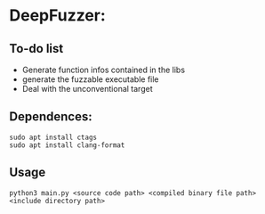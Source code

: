 # DeepFuzzer: 
## To-do list
 - Generate function infos contained in the libs
 - generate the fuzzable executable file
 - Deal with the unconventional target
 
## Dependences:
    sudo apt install ctags
    sudo apt install clang-format

    
## Usage
    python3 main.py <source code path> <compiled binary file path> <include directory path>
 
